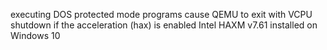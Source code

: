 executing DOS protected mode programs cause QEMU to exit with VCPU shutdown
if the acceleration (hax) is enabled
Intel HAXM v7.61 installed on Windows 10

